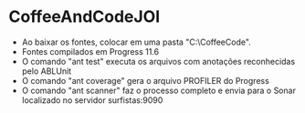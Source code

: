 # CoffeeAndCodeJOI
- Ao baixar os fontes, colocar em uma pasta "C:\CoffeeCode".
- Fontes compilados em Progress 11.6
- O comando "ant test" executa os arquivos com anotações reconhecidas pelo ABLUnit
- O comando "ant coverage" gera o arquivo PROFILER do Progress
- O comando "ant scanner" faz o processo completo e envia para o Sonar localizado no servidor surfistas:9090
